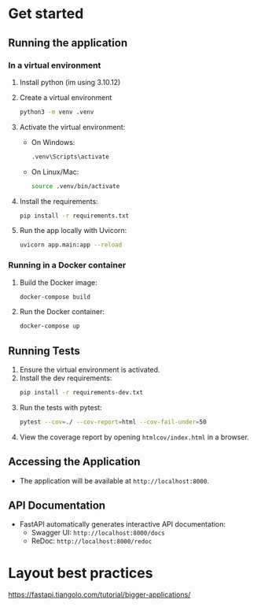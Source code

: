 # Get started

## Running the application

### In a virtual environment

1. Install python (im using 3.10.12)
2. Create a virtual environment

    ```sh
    python3 -m venv .venv
    ```

3. Activate the virtual environment:
    - On Windows:
        ```sh
        .venv\Scripts\activate
        ```
    - On Linux/Mac:
        ```sh
        source .venv/bin/activate
        ```
4. Install the requirements:
    ```sh
    pip install -r requirements.txt
    ```
5. Run the app locally with Uvicorn:
    ```sh
    uvicorn app.main:app --reload
    ```

### Running in a Docker container

1. Build the Docker image:
    ```sh
    docker-compose build
    ```
2. Run the Docker container:
    ```sh
    docker-compose up
    ```

## Running Tests

1. Ensure the virtual environment is activated.
2. Install the dev requirements:
    ```sh
    pip install -r requirements-dev.txt
    ```
3. Run the tests with pytest:
    ```sh
    pytest --cov=./ --cov-report=html --cov-fail-under=50
    ```
4. View the coverage report by opening `htmlcov/index.html` in a browser.

## Accessing the Application

-   The application will be available at `http://localhost:8000`.

## API Documentation

-   FastAPI automatically generates interactive API documentation:
    -   Swagger UI: `http://localhost:8000/docs`
    -   ReDoc: `http://localhost:8000/redoc`

# Layout best practices

https://fastapi.tiangolo.com/tutorial/bigger-applications/

